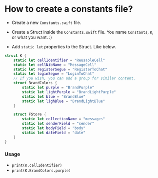 # How to create a constants file?

- Create a new `Constants.swift` file.

- Create a Struct inside the `Constants.swift` file. You name `Constants`, `K`, or what you want. :)

- Add `static let` properties to the Struct. Like below.

```swift
struct K {
    static let cellIdentifier = "ReusableCell"
    static let cellNibName = "MessageCell"
    static let registerSegue = "RegisterToChat"
    static let loginSegue = "LoginToChat"
    // If you wish, you can add a group for similar content.
    struct BrandColors {
        static let purple = "BrandPurple"
        static let lightPurple = "BrandLightPurple"
        static let blue = "BrandBlue"
        static let lighBlue = "BrandLightBlue"
    }

    struct FStore {
        static let collectionName = "messages"
        static let senderField = "sender"
        static let bodyField = "body"
        static let dateField = "date"
    }
}
```

### Usage

- `print(K.cellIdentifier)`
- `print(K.BrandColors.purple)`
